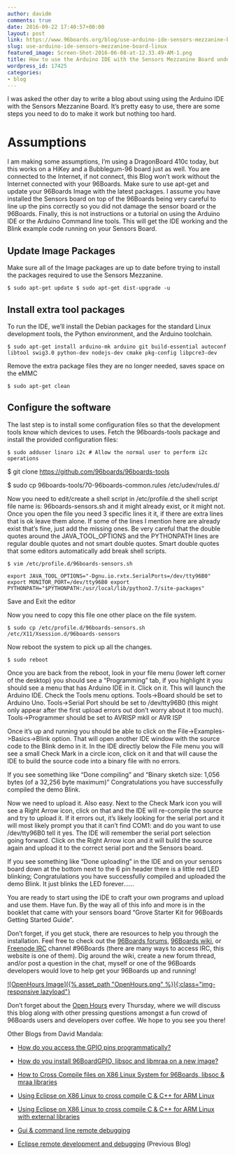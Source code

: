 ```yaml
---
author: davidm
comments: true
date: 2016-09-22 17:40:57+00:00
layout: post
link: https://www.96boards.org/blog/use-arduino-ide-sensors-mezzanine-board-linux/
slug: use-arduino-ide-sensors-mezzanine-board-linux
featured_image: Screen-Shot-2016-06-08-at-12.33.49-AM-1.png
title: How to use the Arduino IDE with the Sensors Mezzanine Board under Linux
wordpress_id: 17425
categories:
- blog
---
```


I was asked the other day to write a blog about using using the Arduino IDE with the Sensors Mezzanine Board. It’s pretty easy to use, there are some steps you need to do to make it work but nothing too hard.


# Assumptions


I am making some assumptions, I’m using a DragonBoard 410c today, but this works on a HiKey and a Bubblegum-96 board just as well. You are connected to the Internet, if not connect, this Blog won’t work without the Internet connected with your 96Boards. Make sure to use apt-get and update your 96Boards Image with the latest packages. I assume you have installed the Sensors board on top of the 96Boards being very careful to line up the pins correctly so you did not damage the sensor board or the 96Boards. Finally, this is not instructions or a tutorial on using the Arduino IDE or the Arduino Command line tools. This will get the IDE working and the Blink example code running on your Sensors Board.


## Update Image Packages


Make sure all of the Image packages are up to date before trying to install the packages required to use the Sensors Mezzanine.

`$ sudo apt-get update
$ sudo apt-get dist-upgrade -u`


## Install extra tool packages


To run the IDE, we’ll install the Debian packages for the standard Linux development tools, the Python environment, and the Arduino toolchain.

`$ sudo apt-get install arduino-mk arduino git build-essential autoconf libtool swig3.0 python-dev nodejs-dev cmake pkg-config libpcre3-dev`

Remove the extra package files they are no longer needed, saves space on the eMMC

`$ sudo apt-get clean`


## Configure the software


The last step is to install some configuration files so that the development tools know which devices to uses. Fetch the 96boards-tools package and install the provided configuration files:

`$ sudo adduser linaro i2c # Allow the normal user to perform i2c operations`

$ git clone https://github.com/96boards/96boards-tools

$ sudo cp 96boards-tools/70-96boards-common.rules /etc/udev/rules.d/

Now you need to edit/create a shell script in /etc/profile.d the shell script file name is: 96boards-sensors.sh and it might already exist, or it might not. Once you open the file you need 3 specific lines it it, if there are extra lines that is ok leave them alone. If some of the lines I mention here are already exist that’s fine, just add the missing ones. Be very careful that the double quotes around the JAVA_TOOL_OPTIONS and the PYTHONPATH lines are regular double quotes and not smart double quotes. Smart double quotes that some editors automatically add break shell scripts.

`$ vim /etc/profile.d/96boards-sensors.sh`

`export JAVA_TOOL_OPTIONS="-Dgnu.io.rxtx.SerialPorts=/dev/tty96B0"
export MONITOR_PORT=/dev/tty96B0
export PYTHONPATH="$PYTHONPATH:/usr/local/lib/python2.7/site-packages"`

Save and Exit the editor

Now you need to copy this file one other place on the file system.

`$ sudo cp /etc/profile.d/96boards-sensors.sh /etc/X11/Xsession.d/96boards-sensors`

Now reboot the system to pick up all the changes.

`$ sudo reboot`

Once you are back from the reboot, look in your file menu (lower left corner of the desktop) you should see a “Programming” tab, if you highlight it you should see a menu that has Arduino IDE in it. Click on it. This will launch the Arduino IDE. Check the Tools menu options. Tools->Board should be set to Arduino Uno. Tools->Serial Port should be set to /dev/tty96B0 (this might only appear after the first upload errors out don’t worry about it too much). Tools->Programmer should be set to AVRISP mkII or AVR ISP

Once it’s up and running you should be able to click on the File->Examples->Basics->Blink option. That will open another IDE window with the source code to the Blink demo in it. In the IDE directly below the File menu you will see a small Check Mark in a circle icon, click on it and that will cause the IDE to build the source code into a binary file with no errors.

If you see something like “Done compiling” and “Binary sketch size: 1,056 bytes (of a 32,256 byte maximum)” Congratulations you have successfully compiled the demo Blink.

Now we need to upload it. Also easy. Next to the Check Mark icon you will see a Right Arrow icon, click on that and the IDE will re-compile the source and try to upload it. If it errors out, it’s likely looking for the serial port and it will most likely prompt you that it can’t find COM1: and do you want to use /dev/tty96B0 tell it yes. The IDE will remember the serial port selection going forward. Click on the Right Arrow icon and it will build the source again and upload it to the correct serial port and the Sensors board.

If you see something like “Done uploading” in the IDE and on your sensors board down at the bottom next to the 6 pin header there is a little red LED blinking; Congratulations you have successfully compiled and uploaded the demo Blink. It just blinks the LED forever…...

You are ready to start using the IDE to craft your own programs and upload and use them. Have fun. By the way all of this info and more is in the booklet that came with your sensors board “Grove Starter Kit for 96Boards Getting Started Guide”.

Don’t forget, if you get stuck, there are resources to help you through the installation. Feel free to check out the [96Boards forums](https://discuss.96boards.org/), [96Boards wiki](https://github.com/96boards/documentation/), or [Freenode IRC](http://webchat.freenode.net/?channels=%2396boards) channel #96Boards (there are many ways to access IRC, this website is one of them). Dig around the wiki, create a new forum thread, and/or post a question in the chat, myself or one of the 96Boards developers would love to help get your 96Boards up and running!

[![OpenHours Image]({% asset_path "OpenHours.png" %}){:class="img-responsive lazyload"}](https://www.96boards.org/openhours/)

Don’t forget about the [Open Hours](https://www.96boards.org/openhours/) every Thursday, where we will discuss this blog along with other pressing questions amongst a fun crowd of 96Boards users and developers over coffee. We hope to you see you there!

Other Blogs from David Mandala:




  * [How do you access the GPIO pins programmatically?](https://www.96boards.org/blog/access-gpio-pins-programmatically/)


  * [How do you install 96BoardGPIO, libsoc and libmraa on a new image?](https://www.96boards.org/blog/install-96boardgpio-libsoc-libmraa-new-image/)


  * [How to Cross Compile files on X86 Linux System for 96Boards, libsoc & mraa libraries](https://www.96boards.org/blog/cross-compile-files-x86-linux-to-96boards/)


  * [Using Eclipse on X86 Linux to cross compile C & C++ for ARM Linux](https://www.96boards.org/blog/eclipse-x86-linux-cross-compile-arm-linux/)


  * [Using Eclipse on X86 Linux to cross compile C & C++ for ARM Linux with external libraries](https://www.96boards.org/blog/eclipse-x86-linux-cross-compile-arm-linux-external-libraries/)


  * [Gui & command line remote debugging](https://www.96boards.org/blog/gui-command-line-remote-debugging/)


  * [Eclipse remote development and debugging](https://www.96boards.org/blog/eclipse-remote-development-debugging/) (Previous Blog)
